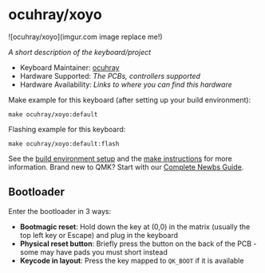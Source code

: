 # ocuhray/xoyo

![ocuhray/xoyo](imgur.com image replace me!)

*A short description of the keyboard/project*

* Keyboard Maintainer: [ocuhray](https://github.com/ocuhray)
* Hardware Supported: *The PCBs, controllers supported*
* Hardware Availability: *Links to where you can find this hardware*

Make example for this keyboard (after setting up your build environment):

    make ocuhray/xoyo:default

Flashing example for this keyboard:

    make ocuhray/xoyo:default:flash

See the [build environment setup](https://docs.qmk.fm/#/getting_started_build_tools) and the [make instructions](https://docs.qmk.fm/#/getting_started_make_guide) for more information. Brand new to QMK? Start with our [Complete Newbs Guide](https://docs.qmk.fm/#/newbs).

## Bootloader

Enter the bootloader in 3 ways:

* **Bootmagic reset**: Hold down the key at (0,0) in the matrix (usually the top left key or Escape) and plug in the keyboard
* **Physical reset button**: Briefly press the button on the back of the PCB - some may have pads you must short instead
* **Keycode in layout**: Press the key mapped to `QK_BOOT` if it is available
